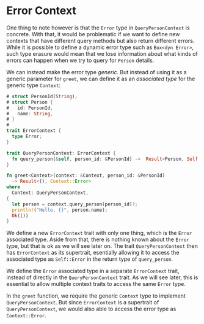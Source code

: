 # Error Context

One thing to note however is that the `Error` type in `QueryPersonContext`
is concrete. With that, it would be problematic if we want to define new contexts
that have different query methods but also return different errors. While it
is possible to define a dynamic error type such as `Box<dyn Error>`, such type
erasure would mean that we lose information about what kinds of errors can happen
when we try to query for `Person` details.

We can instead make the error type _generic_. But instead of using it as a
generic parameter for `greet`, we can define it as an _associated type_ for
the generic type `Context`:

```rust
# struct PersonId(String);
# struct Person {
#   id: PersonId,
#   name: String,
# }
#
trait ErrorContext {
  type Error;
}

trait QueryPersonContext: ErrorContext {
  fn query_person(&self, person_id: &PersonId) ->  Result<Person, Self::Error>;
}

fn greet<Context>(context: &Context, person_id: &PersonId)
  -> Result<(), Context::Error>
where
  Context: QueryPersonContext,
{
  let person = context.query_person(person_id)?;
  println!("Hello, {}", person.name);
  Ok(())
}
```

We define a new `ErrorContext` trait with only one thing, which is the `Error`
associated type. Aside from that, there is nothing known about the `Error`
type, but that is ok as we will see later on. The trait `QueryPersonContext`
then has `ErrorContext` as its supertrait, esentially allowing it to access
the associated type as `Self::Error` in the return type of `query_person`.

We define the `Error` associated type in a separate `ErrorContext` trait,
instead of directly in the `QueryPersonContext` trait. As we will see later,
this is essential to allow multiple context traits to access the same
`Error` type.

In the `greet` function, we require the generic `Context` type to
implement `QueryPersonContext`. But since `ErrorContext` is a supertrait of
`QueryPersonContext`, we would also able to access the error type as
`Context::Error`.
